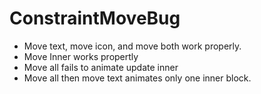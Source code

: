 # ConstraintMoveBug

- Move text, move icon, and move both work properly.
- Move Inner works propertly
- Move all fails to animate update inner
- Move all then move text animates only one inner block.
